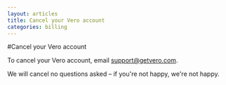```yaml
---
layout: articles
title: Cancel your Vero account
categories: billing
---
```


#Cancel your Vero account

To cancel your Vero account, email [support@getvero.com](mailto:support@getvero.com).

We will cancel no questions asked – if you're not happy, we're not happy.